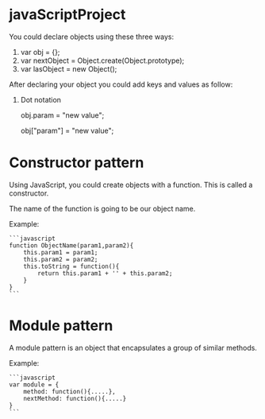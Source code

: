 # javaScriptProject

You could declare objects using these three ways:

1) var obj = {};
2) var nextObject = Object.create(Object.prototype);
3) var lasObject = new Object();

After declaring your object you could add keys and values as follow:

1) Dot notation

    obj.param = "new value";
    
    obj["param"] = "new value";
    
# Constructor pattern
Using JavaScript, you could create objects with a function. This is called a constructor. 

The name of the function is going to be our object name.

Example:

    ```javascript
    function ObjectName(param1,param2){
        this.param1 = param1;
        this.param2 = param2;
        this.toString = function(){
            return this.param1 + '' + this.param2;
        }    
    }
    ```
# Module pattern
A module pattern is an object that encapsulates a group of similar methods.

Example:

    ```javascript
    var module = {
        method: function(){.....},
        nextMethod: function(){.....}    
    }
    ```